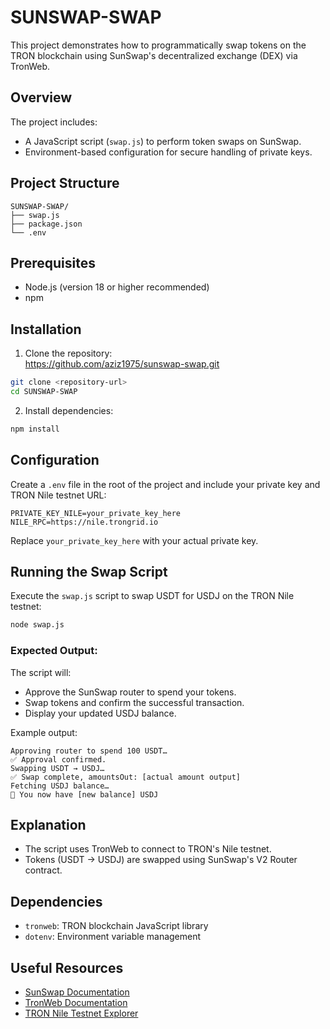 # SUNSWAP-SWAP

This project demonstrates how to programmatically swap tokens on the TRON blockchain using SunSwap's decentralized exchange (DEX) via TronWeb.

## Overview

The project includes:

* A JavaScript script (`swap.js`) to perform token swaps on SunSwap.
* Environment-based configuration for secure handling of private keys.

## Project Structure

```
SUNSWAP-SWAP/
├── swap.js
├── package.json
└── .env
```

## Prerequisites

* Node.js (version 18 or higher recommended)
* npm

## Installation

1. Clone the repository: \
https://github.com/aziz1975/sunswap-swap.git

```bash
git clone <repository-url>
cd SUNSWAP-SWAP
```

2. Install dependencies:

```bash
npm install
```

## Configuration

Create a `.env` file in the root of the project and include your private key and TRON Nile testnet URL:

```env
PRIVATE_KEY_NILE=your_private_key_here
NILE_RPC=https://nile.trongrid.io
```

Replace `your_private_key_here` with your actual private key.

## Running the Swap Script

Execute the `swap.js` script to swap USDT for USDJ on the TRON Nile testnet:

```bash
node swap.js
```

### Expected Output:

The script will:

* Approve the SunSwap router to spend your tokens.
* Swap tokens and confirm the successful transaction.
* Display your updated USDJ balance.

Example output:

```
Approving router to spend 100 USDT…
✅ Approval confirmed.
Swapping USDT → USDJ…
✅ Swap complete, amountsOut: [actual amount output]
Fetching USDJ balance…
🎉 You now have [new balance] USDJ
```

## Explanation

* The script uses TronWeb to connect to TRON's Nile testnet.
* Tokens (USDT → USDJ) are swapped using SunSwap's V2 Router contract.

## Dependencies

* `tronweb`: TRON blockchain JavaScript library
* `dotenv`: Environment variable management

## Useful Resources

* [SunSwap Documentation](https://sunswap.com/)
* [TronWeb Documentation](https://developers.tron.network/docs/tronweb-intro)
* [TRON Nile Testnet Explorer](https://nile.tronscan.org)
